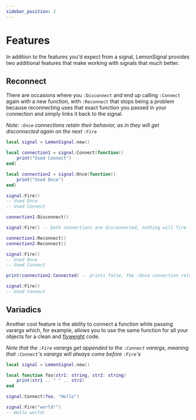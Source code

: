 ```yaml
---
sidebar_position: 2
---
```


# Features
In addition to the features you'd expect from a signal, LemonSignal provides two additional features that make working with signals that much better.

## Reconnect
There are occasions where you `:Disconnect` and end up calling `:Connect` again with a new function, with `:Reconnect` that stops being a problem because reconnecting uses that exact function you passed in your connection and simply links it back to the signal.

*Note: `:Once` connections retain their behavior, as in they will get disconnected again on the next `:Fire`*

```lua
local signal = LemonSignal.new()

local connection1 = signal:Connect(function()
    print("Used Connect")
end)

local connection2 = signal:Once(function()
    print("Used Once")
end)

signal:Fire()
-- Used Once
-- Used Connect

connection1:Disconnect()

signal:Fire() -- both connections are disconnected, nothing will fire

connection1:Reconnect()
connection2:Reconnect()

signal:Fire()
-- Used Once
-- Used Connect

print(connection2.Connected) -- prints false, the :Once connection retains its behavior

signal:Fire()
-- Used Connect
```

## Variadics
Another cool feature is the ability to connect a function while passing varargs which, for example, allows you to use the same function for all your objects for a clean and [flyweight](https://en.wikipedia.org/wiki/Flyweight_pattern) code.

*Note that the `:Fire` varargs get appended to the `:Connect` varargs, meaning that `:Connect`'s varargs will always come before `:Fire`'s*

```lua
local signal = LemonSignal.new()

local function foo(str1: string, str2: string)
    print(str1 .. " " .. str2)
end

signal:Connect(foo, "Hello")

signal:Fire("world!")
-- Hello world!
```

